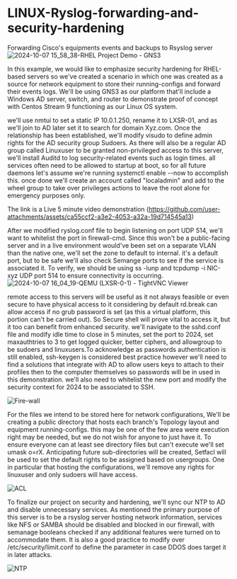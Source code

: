 # LINUX-Ryslog-forwarding-and-security-hardening

Forwarding Cisco's equipments events and backups to Rsyslog server
![2024-10-07 15_58_38-RHEL Project Demo - GNS3](https://github.com/user-attachments/assets/6295cdff-010b-4a67-b100-80523355f28d)

In this example, we would like to emphasize security hardening for RHEL-based servers so we've created a scenario in which one was created as a source for network equipment to store their running-configs and forward their events logs. We'll be using GNS3 as our platform that'll include a Windows AD server, switch, and router to demonstrate proof of concept with Centos Stream 9 functioning as our Linux OS system.

we'll use nmtui to set a static IP 10.0.1.250, rename it to LXSR-01, and as we'll join to AD later set it to search for domain Xyz.com. Once the relationship has been established, we'll modify visudo to define admin rights for the AD security group Sudoers. As there will also be a regular AD group called Linuxuser to be granted non-privileged access to this server, we'll install Auditd to log security-related events such as login times. all services often need to be allowed to startup at boot, so for all future daemons let's assume we're running systemctl enable --now to accomplish this. once done we'll create an account called "localadmin" and add to the wheel group to take over privileges actions to leave the root alone for emergency purposes only.

The link is a Live 5 minute video demonstration (https://github.com/user-attachments/assets/ca55ccf2-a3e2-4053-a32a-19d714545a13)

After we modified ryslog.conf file to begin listening on port UDP 514, we'll want to whitelist the port in firewall-cmd. Since this won't be a public-facing server and in a live environment would've been set on a separate VLAN than the native one, we'll set the zone to default to internal. it's a default port, but to be safe we'll also check Semange ports to see if the service is associated it. To verify, we should be using ss -lunp and tcpdump -i NIC-xyz UDP port 514 to ensure connectivity is occurring.
![2024-10-07 16_04_19-QEMU (LXSR-0-1) - TightVNC Viewer](https://github.com/user-attachments/assets/35d206ab-1b63-465c-bf24-aaa5c8e16c0d)

remote access to this servers will be useful as it not always feasible or even secure to have physical access to it considering by default rd.break can allow access if no grub password is set (as this a virtual platform, this portion can't be carried out). So Secure shell will prove vital to access it, but it too can benefit from enhanced security. we'll navigate to the sshd.conf file and modify idle time to close in 5 minutes, set the port to 2024, set maxauthtries to 3 to get logged quicker, better ciphers, and allowgroup to be sudoers and linuxusers.To acknowledge as passwords authentication is still enabled, ssh-keygen is considered best practice however we'll need to find a solutions that integrate with AD to allow users keys to attach to their profiles then to the computer themselves so passwords will be in used in this demonstration. we'll also need to whitelist the new port and modify the security context for 2024 to be associated to SSH.

![Fire-wall](https://github.com/user-attachments/assets/d1818e5a-6ee5-4481-99d6-52e1cc953d54)


For the files we intend to be stored here for network configurations, We'll be creating a public directory that hosts each branch's Topology layout and equipment running-configs. this may be one of the few area were execution right may be needed, but we do not wish for anyone to just have it. To ensure everyone can at least see directory files but can't execute we'll set umask o=rX. Anticipating future sub-directories will be created, Setfacl will be used to set the default rights to be assigned based on usergroups. One in particular that hosting the configurations, we'll remove any rights for linuxuser and only sudoers will have access.

![ACL](https://github.com/user-attachments/assets/6fd07eb4-74df-4ae2-8265-229908398b70)


To finalize our project on security and hardening, we'll sync our NTP to AD and disable unnecessary services. As mentioned the primary purpose of this server is to be a rsyslog server hosting network information, services like NFS or SAMBA should be disabled and blocked in our firewall, with semanage booleans checked if any additional features were turned on to accommodate them. It is also a good practice to modify over /etc/security/limit.conf to define the parameter in case DDOS does target it in later attacks.

![NTP](https://github.com/user-attachments/assets/facdb6e1-9f70-4ad0-8ca4-4abfd93255ae)
